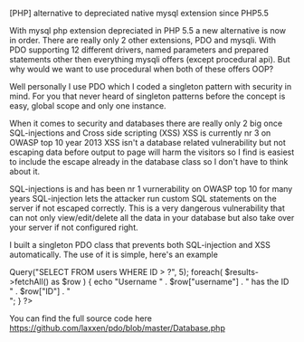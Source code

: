 [PHP] alternative to depreciated native mysql extension since PHP5.5

With mysql php extension depreciated in PHP 5.5 a new alternative is now in order.
There are really only 2 other extensions, PDO and mysqli.
With PDO supporting 12 different drivers, named parameters and prepared statements other then everything mysqli offers (except procedural api).
But why would we want to use procedural when both of these offers OOP?

Well personally I use PDO which I coded a singleton pattern with security in mind.
For you that never heard of singleton patterns before the concept is easy, global scope and only one instance.

When it comes to security and databases there are really only 2 big once SQL-injections and Cross side scripting (XSS)
XSS is currently nr 3 on OWASP top 10 year 2013
XSS isn't a database related vulnerability but not escaping data before output to page will harm the visitors so I find is easiest to include the escape already in the database class so I don't have to think about it.

SQL-injections is and has been nr 1 vurnerability on OWASP top 10 for many years
SQL-injection lets the attacker run custom SQL statements on the server if not escaped correctly. 
This is a very dangerous vulnerability that can not only view/edit/delete all the data in your database but also take over your server if not configured right.

I built a singleton PDO class that prevents both SQL-injection and XSS automatically.
The use of it is simple, here's an example
<?php
$db = Database::getInstance();
$results = $db->Query("SELECT FROM users WHERE ID > ?", 5);
foreach( $results->fetchAll() as $row )
{
	echo "Username " . $row["username"] . " has the ID " . $row["ID"] . "<br />";
}
?>

You can find the full source code here
https://github.com/laxxen/pdo/blob/master/Database.php
